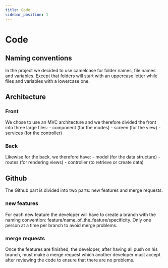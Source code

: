 ```yaml
---
title: Code
sidebar_position: 1
---
```


# Code

## Naming conventions

<div>
    In the project we decided to use camelcase for folder names, file names and variables. Except that folders will start with an uppercase letter while files and variables with a lowercase one.
</div>

## Architecture

### Front

<div>
    We chose to use an MVC architecture and we therefore divided the front into three large files:
        - component (for the modes)
        - screen (for the view) 
        - services (for the controller)
</div>

### Back

<div>
    Likewise for the back, we therefore have:
        - model (for the data structure) 
        - routes (for rendering views) 
        - controller (to retrieve or create data)
</div>

## Github

<div>
    The Github part is divided into two parts: new features and merge requests.
    </div>

### new features

<div>
    For each new feature the developer will have to create a branch with the naming convention: feature/name_of_the_feature/specificity.  
    Only one person at a time per branch to avoid merge problems.
</div>

### merge requests

<div>
    Once the features are finished, the developer, after having all push on his branch, must make a merge request which another developer must accept after reviewing the code to ensure that there are no problems.
</div>
